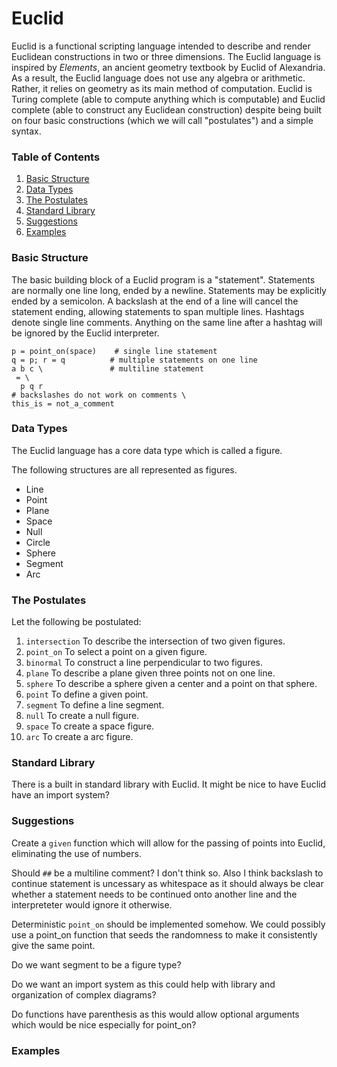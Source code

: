 # Euclid

Euclid is a functional scripting language intended to describe and render Euclidean constructions in two or three dimensions. The Euclid language is inspired by _Elements_, an ancient geometry textbook by Euclid of Alexandria. As a result, the Euclid language does not use any algebra or arithmetic. Rather, it relies on geometry as its main method of computation. Euclid is Turing complete (able to compute anything which is computable) and Euclid complete (able to construct any Euclidean construction) despite being built on four basic constructions (which we will call "postulates") and a simple syntax.

### Table of Contents
1. [Basic Structure](#basic-structure)
1. [Data Types](#data-types)
1. [The Postulates](#the-postulates)
1. [Standard Library](#standard-library)
1. [Suggestions](#suggestions)
1. [Examples](#examples)

### Basic Structure

The basic building block of a Euclid program is a "statement". Statements are normally one line long, ended by a newline. Statements may be explicitly ended by a semicolon. A backslash at the end of a line will cancel the statement ending, allowing statements to span multiple lines. Hashtags denote single line comments. Anything on the same line after a hashtag will be ignored by the Euclid interpreter.

```
p = point_on(space)    # single line statement
q = p; r = q          # multiple statements on one line
a b c \               # multiline statement
 = \
  p q r 
# backslashes do not work on comments \
this_is = not_a_comment
```

### Data Types

The Euclid language has a core data type which is called a figure.

The following structures are all represented as figures.
* Line
* Point
* Plane
* Space
* Null
* Circle
* Sphere
* Segment
* Arc

### The Postulates

Let the following be postulated:
1. `intersection` To describe the intersection of two given figures.
1. `point_on` To select a point on a given figure.
1. `binormal` To construct a line perpendicular to two figures.
1. `plane` To describe a plane given three points not on one line.
1. `sphere` To describe a sphere given a center and a point on that sphere.
1. `point` To define a given point.
1. `segment` To define a line segment.
1. `null` To create a null figure.
1. `space` To create a space figure.
1. `arc` To create a arc figure.

### Standard Library

There is a built in standard library with Euclid. It might be nice to have Euclid have an import system?

### Suggestions
Create a `given` function which will allow for the passing of points into Euclid, eliminating the use of numbers.

Should `##` be a multiline comment? I don't think so. Also I think backslash to continue statement is uncessary as whitespace as it should always be clear whether a statement needs to be continued onto another line and the interpreteter would ignore it otherwise.

Deterministic `point_on` should be implemented somehow. We could possibly use a point_on function that seeds the randomness to make it consistently give the same point.

Do we want segment to be a figure type?

Do we want an import system as this could help with library and organization of complex diagrams?

Do functions have parenthesis as this would allow optional arguments which would be nice especially for point_on?

### Examples



